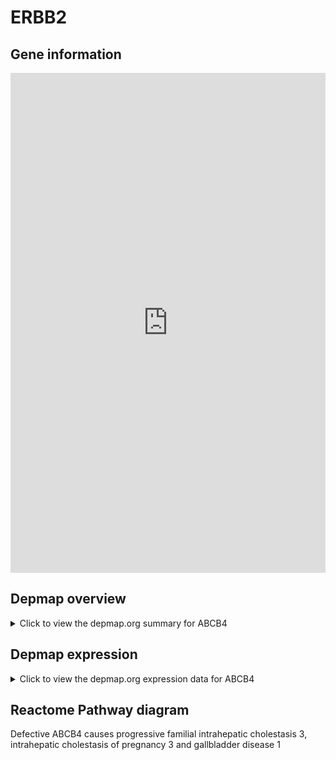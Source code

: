 <h1>ERBB2</h1>

<h2>Gene information</h2>
<iframe src="https://depmap.org/portal/gene/ABCB4?tab=about" style="border:none;width:100%;height:800px"></iframe>

<h2>Depmap overview</h2>
<details>
  <summary>Click to view the depmap.org summary for ABCB4</summary>
  <iframe src="https://depmap.org/portal/gene/ABCB4?tab=overview" style="border:none;width:100%;height:800px"></iframe>
</details>

<h2>Depmap expression</h2>
<details>
  <summary>Click to view the depmap.org expression data for ABCB4</summary>
  <iframe src="https://depmap.org/portal/gene/ABCB4?tab=characterization" style="border:none;width:100%;height:800px"></iframe>
</details>



<h2>Reactome Pathway diagram</h2>
Defective ABCB4 causes progressive familial intrahepatic cholestasis 3, intrahepatic cholestasis of pregnancy 3 and gallbladder disease 1
<div id="diagramHolder"></div>

<script>
    //Creating the Reactome Diagram widget
    //Take into account a proxy needs to be set up in your server side pointing to www.reactome.org
    function onReactomeDiagramReady(){  //This function is automatically called when the widget code is ready to be used
        var diagram = Reactome.Diagram.create({
            "placeHolder" : "diagramHolder",
            "width" : 900,
            "height" : 500
        });

        //Initialising it to the "Hemostasis" pathway
        diagram.loadDiagram("R-HSA-5678771");

        //Adding different listeners

        diagram.onDiagramLoaded(function (loaded) {
            console.info("Loaded ", loaded);
            diagram.flagItems("BAD");
	    diagram.flagItems("Q92934");
            if (loaded == "R-HSA-5678771") diagram.selectItem("R-HSA-5678771");
        });

     }
</script>



